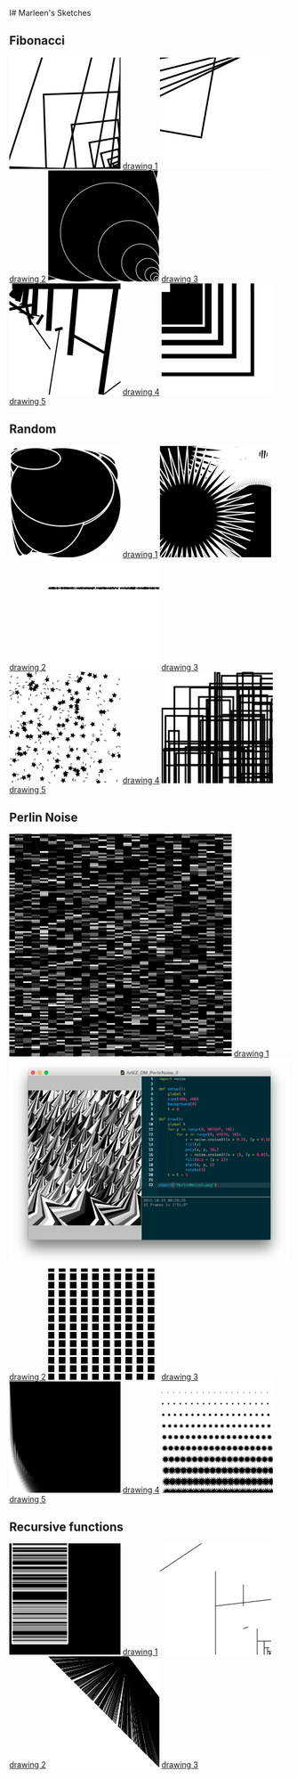 I# Marleen's Sketches

## Fibonacci
![](Marleen/01Fibo/Fibonacci5.png) 
[drawing 1](Marleen/01Fibo/Fibonacci2.pv)
![](Marleen/01Fibo/Fibonacci6.png) 
[drawing 2](Marleen/01Fibo/Fibonacci4.pv)
![](Marleen/01Fibo/Fibonacci7.png) 
[drawing 3](Marleen/01Fibo/Fibonacci6.pv)
![](Marleen/01Fibo/Fibonacci9.png) 
[drawing 4](Marleen/01Fibo/Fibonacci8.pv)
![](Marleen/01Fibo/Fibonacci10.png) 
[drawing 5](Marleen/01Fibo/Fibonacci9.pv)

## Random
![](Marleen/02Random/Random1.png) 
[drawing 1](Marleen/01Fibo/ArtEZ_DM_Random_1.pv)
![](Marleen/02Random/Random2.png) 
[drawing 2](Marleen/02Random/ArtEZ_DM_Random_2.pv)
![](Marleen/02Random/Random3.png) 
[drawing 3](Marleen/02Random/ArtEZ_DM_Random_3.pv)
![](Marleen/02Random/Random4.png) 
[drawing 4](Marleen/02Random/ArtEZ_DM_Random_4.pv)
![](Marleen/02Random/Random6.png) 
[drawing 5](Marleen/02Random/ArtEZ_DM_Random_6.pv)

## Perlin Noise
![](Marleen/03PerlinNoise/PerlinNoise1.png) 
[drawing 1](Marleen/03PerlinNoise/ArtEZ_DM_PerlinNoise_1.pv)
![](Marleen/03PerlinNoise/PerlinNoise2.png) 
[drawing 2](Marleen/03PerlinNoise/ArtEZ_DM_PerlinNoise_2.pv)
![](Marleen/03PerlinNoise/PerlinNoise3.png) 
[drawing 3](Marleen/03PerlinNoise/ArtEZ_DM_PerlinNoise_3.pv)
![](Marleen/03PerlinNoise/PerlinNoise4.png) 
[drawing 4](Marleen/03PerlinNoise/ArtEZ_DM_PerlinNoise_4.pv)
![](Marleen/03PerlinNoise/PerlinNoise5.png) 
[drawing 5](Marleen/03PerlinNoise/ArtEZ_DM_PerlinNoise_5.pv)



## Recursive functions
![](Marleen/04RecursiveFunctions/RecursiveFunction.png) 
[drawing 1](Marleen/04RecursiveFunctions/ArtEZ_DM_RecursiveFunctions_1.pv)
![](Marleen/04RecursiveFunctions/RecursiveFunction2.png) 
[drawing 2](Marleen/04RecursiveFunctions/ArtEZ_DM_RecursiveFunctions_2.pv)
![](Marleen/04RecursiveFunctions/RecursiveFunction3.png) 
[drawing 3](Marleen/04RecursiveFunctions/ArtEZ_DM_RecursiveFunctions_3.pv)